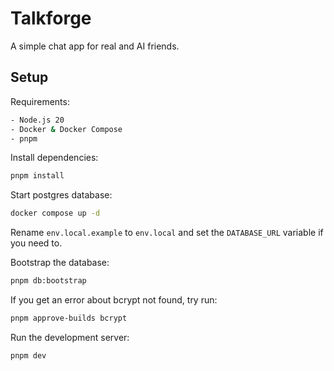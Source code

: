# Talkforge

A simple chat app for real and AI friends.

## Setup

Requirements:

```bash
- Node.js 20
- Docker & Docker Compose
- pnpm
```

Install dependencies:

```bash
pnpm install
```

Start postgres database:

```bash
docker compose up -d
```

Rename `env.local.example` to `env.local` and set the `DATABASE_URL` variable if you need to.

Bootstrap the database:

```bash
pnpm db:bootstrap
```

If you get an error about bcrypt not found, try run:

```bash
pnpm approve-builds bcrypt
```

Run the development server:

```bash
pnpm dev
```
